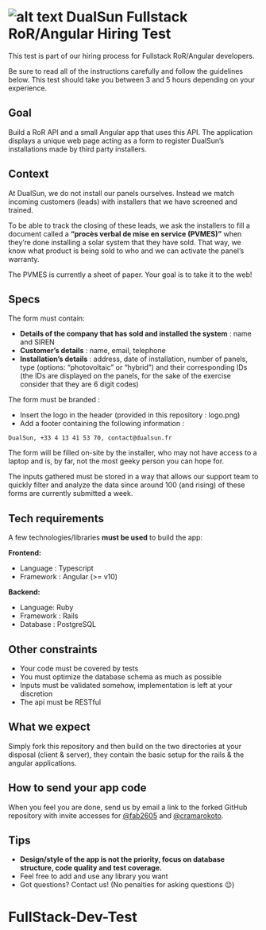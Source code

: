 # ![alt text](logo.png) DualSun Fullstack RoR/Angular Hiring Test

This test is part of our hiring process for Fullstack RoR/Angular developers.

Be sure to read all of the instructions carefully and follow the guidelines below. This test should take you between 3 and 5 hours depending on your experience.

## Goal

Build a RoR API and a small Angular app that uses this API. The application displays a unique web page acting as a form to register DualSun’s installations made by third party installers.

## Context

At DualSun, we do not install our panels ourselves. Instead we match incoming customers (leads) with installers that we have screened and trained.

To be able to track the closing of these leads, we ask the installers to fill a document called a **“procès verbal de mise en service (PVMES)”** when they’re done installing a solar system that they have sold. That way, we know what product is being sold to who and we can activate the panel’s warranty.

The PVMES is currently a sheet of paper. Your goal is to take it to the web!

## Specs

The form must contain:

- **Details of the company that has sold and installed the system** : name and SIREN
- **Customer’s details** : name, email, telephone
- **Installation’s details** : address, date of installation, number of panels, type (options: “photovoltaic” or “hybrid”) and their corresponding IDs (the IDs are displayed on the panels, for the sake of the exercise consider that they are 6 digit codes) 

The form must be branded :
- Insert the logo in the header (provided in this repository : logo.png)
- Add a footer containing the following information :
```
DualSun, +33 4 13 41 53 70, contact@dualsun.fr
```

The form will be filled on-site by the installer, who may not have access to a laptop and is, by far, not the most geeky person you can hope for.

The inputs gathered must be stored in a way that allows our support team to quickly filter and analyze the data since around 100 (and rising) of these forms are currently submitted a week.

## Tech requirements

A few technologies/libraries **must be used** to build the app:

**Frontend:**

- Language : Typescript
- Framework : Angular (>= v10)

**Backend:**

- Language: Ruby
- Framework : Rails
- Database : PostgreSQL

## Other constraints

- Your code must be covered by tests
- You must optimize the database schema as much as possible
- Inputs must be validated somehow, implementation is left at your discretion
- The api must be RESTful

## What we expect

Simply fork this repository and then build on the two directories at your disposal (client & server), they contain the basic setup for the rails & the angular applications.

## How to send your app code

When you feel you are done, send us by email a link to the forked GitHub repository with invite accesses for [@fab2605](https://github.com/fab2605) and [@cramarokoto](https://github.com/cramarokoto).

## Tips

- **Design/style of the app is not the priority, focus on database structure, code quality and test coverage.**
- Feel free to add and use any library you want
- Got questions? Contact us! (No penalties for asking questions 😉)

# FullStack-Dev-Test
